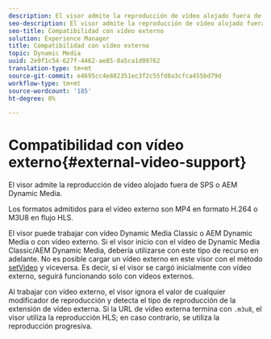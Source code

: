 ```yaml
---
description: El visor admite la reproducción de vídeo alojado fuera de SPS o AEM Dynamic Media.
seo-description: El visor admite la reproducción de vídeo alojado fuera de SPS o AEM Dynamic Media.
seo-title: Compatibilidad con vídeo externo
solution: Experience Manager
title: Compatibilidad con vídeo externo
topic: Dynamic Media
uuid: 2e9f1c54-627f-4462-ae85-8a5ca1d09762
translation-type: tm+mt
source-git-commit: e4695cc4e882351ec3f2c55fd8a3cfca455bd79d
workflow-type: tm+mt
source-wordcount: '185'
ht-degree: 0%

---
```



# Compatibilidad con vídeo externo{#external-video-support}

El visor admite la reproducción de vídeo alojado fuera de SPS o AEM Dynamic Media.

Los formatos admitidos para el vídeo externo son MP4 en formato H.264 o M3U8 en flujo HLS.

El visor puede trabajar con vídeo Dynamic Media Classic o AEM Dynamic Media o con vídeo externo. Si el visor inicio con el vídeo de Dynamic Media Classic/AEM Dynamic Media, debería utilizarse con este tipo de recurso en adelante. No es posible cargar un vídeo externo en este visor con el método [setVideo](../../c-html5-aem-asset-viewers/c-html5-aem-video360/c-html5-aem-video360-javascriptapiref/r-html5-aem-video360-javascriptapiref-setvideo.md#reference-85d3422d6ce64a36ac74827120b5a17c) y viceversa. Es decir, si el visor se cargó inicialmente con vídeo externo, seguirá funcionando solo con vídeos externos.

Al trabajar con vídeo externo, el visor ignora el valor de cualquier modificador de reproducción y detecta el tipo de reproducción de la extensión de vídeo externa. Si la URL de vídeo externa termina con `.m3u8`, el visor utiliza la reproducción HLS; en caso contrario, se utiliza la reproducción progresiva.
